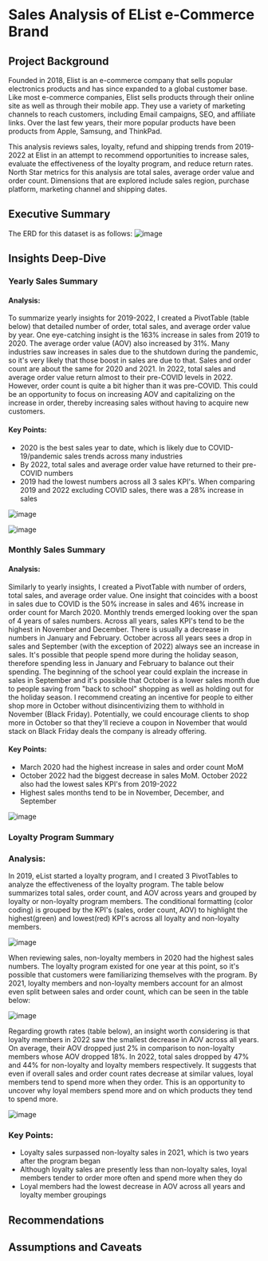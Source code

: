 # Sales Analysis of EList e-Commerce Brand

## Project Background
Founded in 2018, Elist is an e-commerce company that sells popular electronics products and has since expanded to a global customer base. Like most e-commerce companies, Elist sells products through their online site as well as through their mobile app. They use a variety of marketing channels to reach customers, including Email campaigns, SEO, and affiliate links. Over the last few years, their more popular products have been products from Apple, Samsung, and ThinkPad.

This analysis reviews sales, loyalty, refund and shipping trends from 2019-2022 at Elist in an attempt to recommend opportunities to increase sales, evaluate the effectiveness of the loyalty program, and reduce return rates. North Star metrics for this analysis are total sales, average order value and order count. Dimensions that are explored include sales region, purchase platform, marketing channel and shipping dates.

## Executive Summary
The ERD for this dataset is as follows:
![image](https://github.com/nmakhene/elist_sales_analysis/assets/124527594/339248a4-0bd2-4939-a442-775b513b5513)

## Insights Deep-Dive
### Yearly Sales Summary
#### Analysis:
  To summarize yearly insights for 2019-2022, I created a PivotTable (table below) that detailed number of order, total sales, and average order value by year. One eye-catching insight is the 163% increase in sales from 2019 to 2020. The average order value (AOV) also increased by 31%. Many industries saw increases in sales due to the shutdown during the pandemic, so it's very likely that those boost in sales are due to that. 
  Sales and order count are about the same for 2020 and 2021. In 2022, total sales and average order value return almost to their pre-COVID levels in 2022. However, order count is quite a bit higher than it was pre-COVID. This could be an opportunity to focus on increasing AOV and capitalizing on the increase in order, thereby increasing sales without having to acquire new customers.

#### Key Points:
- 2020 is the best sales year to date, which is likely due to COVID-19/pandemic sales trends across many industries
- By 2022, total sales and average order value have returned to their pre-COVID numbers
- 2019 had the lowest numbers across all 3 sales KPI's. When comparing 2019 and 2022 excluding COVID sales, there was a 28% increase in sales

![image](https://github.com/nmakhene/elist_sales_analysis/assets/124527594/b1a64337-974f-4b06-8a68-5d8c2c3184b3) 

![image](https://github.com/nmakhene/elist_sales_analysis/assets/124527594/bc77041c-fb65-42c5-b076-c605ee620e63)

### Monthly Sales Summary
#### Analysis:
Similarly to yearly insights, I created a PivotTable with number of orders, total sales, and average order value. One insight that coincides with a boost in sales due to COVID is the 50% increase in sales and 46% increase in order count for March 2020. Monthly trends emerged looking over the span of 4 years of sales numbers. Across all years, sales KPI's tend to be the highest in November and December. There is usually a decrease in numbers in January and February. October across all years sees a drop in sales and September (with the exception of 2022) always see an increase in sales. It's possible that people spend more during the holiday season, therefore spending less in January and February to balance out their spending. The beginning of the school year could explain the increase in sales in September and it's possible that October is a lower sales month due to people saving from "back to school" shopping as well as holding out for the holiday season. I recommend creating an incentive for people to either shop more in October without disincentivizing them to withhold in November (Black Friday). Potentially, we could encourage clients to shop more in October so that they'll recieve a coupon in November that would stack on Black Friday deals the company is already offering. 

#### Key Points:
- March 2020 had the highest increase in sales and order count MoM
- October 2022 had the biggest decrease in sales MoM. October 2022 also had the lowest sales KPI's from 2019-2022
- Highest sales months tend to be in November, December, and September 

![image](https://github.com/nmakhene/elist_sales_analysis/assets/124527594/e43c7f36-7e0d-4dd2-ac94-885df5c18e78)

### Loyalty Program Summary
### Analysis:
In 2019, eList started a loyalty program, and I created 3 PivotTables to analyze the effectiveness of the loyalty program. The table below summarizes total sales, order count, and AOV across years and grouped by loyalty or non-loyalty program members. The conditional formatting (color coding) is grouped by the KPI's (sales, order count, AOV) to highlight the highest(green) and lowest(red) KPI's across all loyalty and non-loyalty members. 

![image](https://github.com/nmakhene/elist_sales_analysis/assets/124527594/dfe44505-f2c5-4322-9312-f65395516c0e)

When reviewing sales, non-loyalty members in 2020 had the highest sales numbers. The loyalty program existed for one year at this point, so it's possible that customers were familiarizing themselves with the program. By 2021, loyalty members and non-loyalty members account for an almost even split between sales and order count, which can be seen in the table below: 

![image](https://github.com/nmakhene/elist_sales_analysis/assets/124527594/a3f2c62e-edd1-4fca-89bf-f9ba311170bd)

Regarding growth rates (table below), an insight worth considering is that loyalty members in 2022 saw the smallest decrease in AOV across all years. On average, their AOV dropped just 2% in comparison to non-loyalty members whose AOV dropped 18%. In 2022, total sales dropped by 47% and 44% for non-loyalty and loyalty members respectively. It suggests that even if overall sales and order count rates decrease at similar values, loyal members tend to spend more when they order. This is an opportunity to uncover why loyal members spend more and on which products they tend to spend more. 

![image](https://github.com/nmakhene/elist_sales_analysis/assets/124527594/de69c373-7de9-4a98-b0f6-e3074bc67791)

### Key Points:
- Loyalty sales surpassed non-loyalty sales in 2021, which is two years after the program began
- Although loyalty sales are presently less than non-loyalty sales, loyal members tender to order more often and spend more when they do
- Loyal members had the lowest decrease in AOV across all years and loyalty member groupings

## Recommendations

## Assumptions and Caveats
